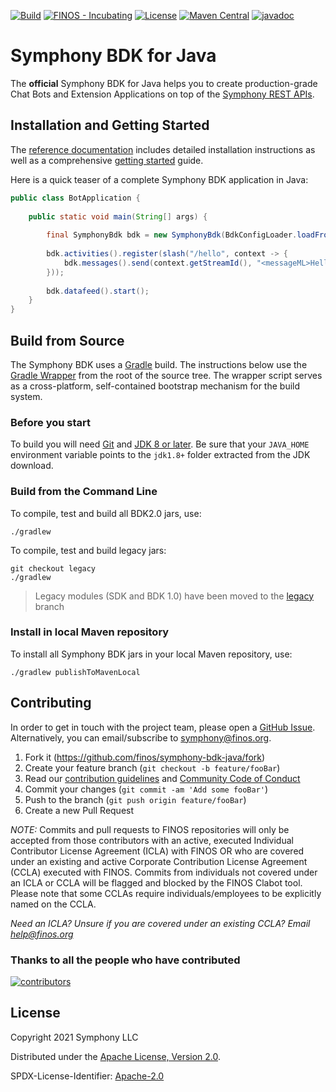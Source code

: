 [![Build](https://github.com/finos/symphony-bdk-java/actions/workflows/build.yml/badge.svg)](https://github.com/finos/symphony-bdk-java/actions/workflows/build.yml)
[![FINOS - Incubating](https://cdn.jsdelivr.net/gh/finos/contrib-toolbox@master/images/badge-incubating.svg)](https://finosfoundation.atlassian.net/wiki/display/FINOS/Incubating)
[![License](https://img.shields.io/badge/License-Apache%202.0-blue.svg)](https://opensource.org/licenses/Apache-2.0)
[![Maven Central](https://maven-badges.herokuapp.com/maven-central/org.finos.symphony.bdk/symphony-bdk-bom/badge.svg)](https://maven-badges.herokuapp.com/maven-central/org.finos.symphony.bdk/symphony-bdk-bom)
[![javadoc](https://javadoc.io/badge2/org.finos.symphony.bdk/symphony-bdk-core/javadoc.svg)](https://javadoc.io/doc/org.finos.symphony.bdk/symphony-bdk-core)

# Symphony BDK for Java
The **official** Symphony BDK for Java helps you to create production-grade Chat Bots and Extension Applications on 
top of the [Symphony REST APIs](https://developers.symphony.com/restapi/reference). 

## Installation and Getting Started
The [reference documentation](http://symphony-bdk-java.finos.org) includes detailed installation instructions as well as a comprehensive 
[getting started](http://symphony-bdk-java.finos.org/getting-started.html) guide.

Here is a quick teaser of a complete Symphony BDK application in Java:
```java
public class BotApplication {
    
    public static void main(String[] args) {
      
        final SymphonyBdk bdk = new SymphonyBdk(BdkConfigLoader.loadFromSymphonyDir("config.yaml"));
      
        bdk.activities().register(slash("/hello", context -> {
            bdk.messages().send(context.getStreamId(), "<messageML>Hello, World!</messageML>");
        }));
        
        bdk.datafeed().start();
    }
}
```

## Build from Source
The Symphony BDK uses a [Gradle](https://docs.gradle.org/) build. The instructions below use the [Gradle Wrapper](https://docs.gradle.org/current/userguide/gradle_wrapper.html)
from the root of the source tree. The wrapper script serves as a cross-platform, self-contained bootstrap mechanism for
the build system.

### Before you start
To build you will need [Git](https://docs.github.com/en/github/getting-started-with-github/set-up-git) and [JDK 8 or later](https://adoptopenjdk.net/).
Be sure that your `JAVA_HOME` environment variable points to the `jdk1.8+` folder extracted from the JDK download.

### Build from the Command Line
To compile, test and build all BDK2.0 jars, use:
```shell script
./gradlew
```
To compile, test and build legacy jars:
```shell script
git checkout legacy
./gradlew
```
> Legacy modules (SDK and BDK 1.0) have been moved to the [legacy](https://github.com/finos/symphony-bdk-java/tree/legacy) branch
### Install in local Maven repository
To install all Symphony BDK jars in your local Maven repository, use:
```shell script
./gradlew publishToMavenLocal
```

## Contributing
In order to get in touch with the project team, please open a [GitHub Issue](https://github.com/finos/symphony-bdk-java/issues).
Alternatively, you can email/subscribe to [symphony@finos.org](https://groups.google.com/a/finos.org/g/symphony).


1. Fork it (<https://github.com/finos/symphony-bdk-java/fork>)
2. Create your feature branch (`git checkout -b feature/fooBar`)
3. Read our [contribution guidelines](.github/CONTRIBUTING.md) and [Community Code of Conduct](https://www.finos.org/code-of-conduct)
4. Commit your changes (`git commit -am 'Add some fooBar'`)
5. Push to the branch (`git push origin feature/fooBar`)
6. Create a new Pull Request

_NOTE:_ Commits and pull requests to FINOS repositories will only be accepted from those contributors with an active, executed Individual Contributor License Agreement (ICLA) with FINOS OR who are covered under an existing and active Corporate Contribution License Agreement (CCLA) executed with FINOS. Commits from individuals not covered under an ICLA or CCLA will be flagged and blocked by the FINOS Clabot tool. Please note that some CCLAs require individuals/employees to be explicitly named on the CCLA.

*Need an ICLA? Unsure if you are covered under an existing CCLA? Email [help@finos.org](mailto:help@finos.org)*

### Thanks to all the people who have contributed
[![contributors](https://contributors-img.web.app/image?repo=finos/symphony-bdk-java)](https://github.com/finos/symphony-bdk-java/graphs/contributors)

## License
Copyright 2021 Symphony LLC

Distributed under the [Apache License, Version 2.0](http://www.apache.org/licenses/LICENSE-2.0).

SPDX-License-Identifier: [Apache-2.0](https://spdx.org/licenses/Apache-2.0)
